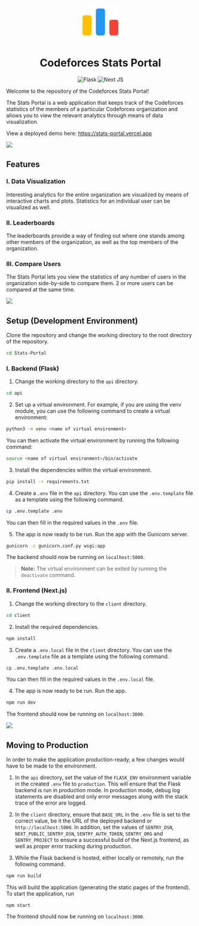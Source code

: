 <div align="center">

<img style="width: 10vw" src="assets/img/codeforces-logo.png">

# Codeforces Stats Portal

![Flask](https://img.shields.io/badge/flask-%23000.svg?style=for-the-badge&logo=flask&logoColor=white)
![Next JS](https://img.shields.io/badge/Next-black?style=for-the-badge&logo=next.js&logoColor=white)

</div>

Welcome to the repository of the Codeforces Stats Portal!

The Stats Portal is a web application that keeps track of the Codeforces statistics of the members of a particular Codeforces organization and allows you to view the relevant analytics through means of data visualization.

View a deployed demo here: https://stats-portal.vercel.app

<img src="https://raw.githubusercontent.com/andreasbm/readme/master/assets/lines/fire.png"><br>

## Features

### I. Data Visualization

Interesting analytics for the entire organization are visualized by means of interactive charts and plots. Statistics for an individual user can be visualized as well.

### II. Leaderboards

The leaderboards provide a way of finding out where one stands among other members of the organization, as well as the top members of the organization.

### III. Compare Users

The Stats Portal lets you view the statistics of any number of users in the organization side-by-side to compare them. 2 or more users can be compared at the same time.

<img src="https://raw.githubusercontent.com/andreasbm/readme/master/assets/lines/fire.png"><br>

## Setup (Development Environment)

Clone the repository and change the working directory to the root directory of the repository.

```bash
cd Stats-Portal
```

### I. Backend (Flask)

1. Change the working directory to the `api` directory.

```bash
cd api
```

2. Set up a virtual environment. For example, if you are using the venv module, you can use the following command to create a virtual environment:

```bash
python3 -m venv <name of virtual environment>
```

You can then activate the virtual environment by running the following command:

```bash
source <name of virtual environment>/bin/activate
```

3. Install the dependencies within the virtual environment.

```bash
pip install -r requirements.txt
```

4. Create a `.env` file in the `api` directory. You can use the `.env.template` file as a template using the following command.

```bash
cp .env.template .env
```

You can then fill in the required values in the `.env` file.

5. The app is now ready to be run. Run the app with the Gunicorn server.

```bash
gunicorn -c gunicorn.conf.py wsgi:app
```

The backend should now be running on `localhost:5000`.

> <b>Note:</b> The virtual environment can be exited by running the `deactivate` command.

### II. Frontend (Next.js)

1. Change the working directory to the `client` directory.

```bash
cd client
```

2. Install the required dependencies.

```bash
npm install
```

3. Create a `.env.local` file in the `client` directory. You can use the `.env.template` file as a template using the following command.

```bash
cp .env.template .env.local
```

You can then fill in the required values in the `.env.local` file.

4. The app is now ready to be run. Run the app.

```bash
npm run dev
```

The frontend should now be running on `localhost:3000`.

<img src="https://raw.githubusercontent.com/andreasbm/readme/master/assets/lines/fire.png"><br>

## Moving to Production

In order to make the application production-ready, a few changes would have to be made to the environment.

1. In the `api` directory, set the value of the `FLASK_ENV` environment variable in the created `.env` file to `production`. This will ensure that the Flask backend is run in production mode. In production mode, debug log statements are disabled and only error messages along with the stack trace of the error are logged.

2. In the `client` directory, ensure that `BASE_URL` in the `.env` file is set to the correct value, be it the URL of the deployed backend or `http://localhost:5000`. In addition, set the values of `SENTRY_DSN`, `NEXT_PUBLIC_SENTRY_DSN`, `SENTRY_AUTH_TOKEN`, `SENTRY_ORG` and `SENTRY_PROJECT` to ensure a successful build of the Next.js frontend, as well as proper error tracking during production.

3. While the Flask backend is hosted, either locally or remotely, run the following command.

```bash
npm run build
```

This will build the application (generating the static pages of the frontend). To start the application, run

```
npm start
```

The frontend should now be running on `localhost:3000`.
